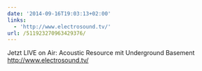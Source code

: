```yaml
---
date: '2014-09-16T19:03:13+02:00'
links:
  - 'http://www.electrosound.tv/'
url: /511923270963429376/
---
```

Jetzt LIVE on Air: Acoustic Resource mit Underground Basement http://www.electrosound.tv/
